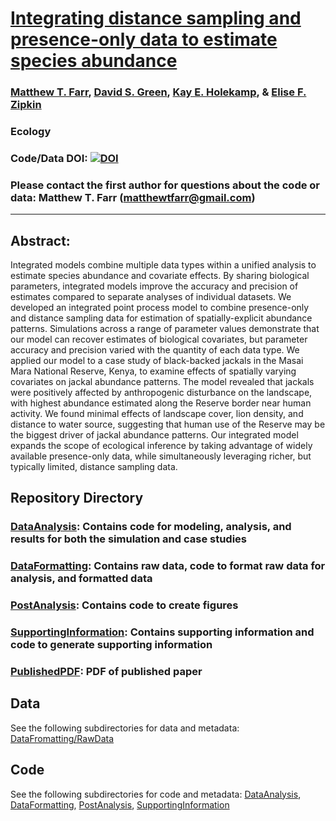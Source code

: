 # [Integrating distance sampling and presence-only data to estimate species abundance](https://esajournals.onlinelibrary.wiley.com/doi/10.1002/ecy.3204)

### [Matthew T. Farr](https://farrmt.github.io/), [David S. Green](https://inr.oregonstate.edu/people/david-green), [Kay E. Holekamp](http://www.holekamplab.org/), & [Elise F. Zipkin](https://ezipkin.github.io/)

### Ecology

### Code/Data DOI: [![DOI](https://zenodo.org/badge/DOI/10.5281/zenodo.3981241.svg)](https://doi.org/10.5281/zenodo.3981241)

### Please contact the first author for questions about the code or data: Matthew T. Farr (matthewtfarr@gmail.com)
__________________________________________________________________________________________________________________________________________

## Abstract:  
Integrated models combine multiple data types within a unified analysis to estimate species abundance and covariate effects. By sharing biological parameters, integrated models improve the accuracy and precision of estimates compared to separate analyses of individual datasets. We developed an integrated point process model to combine presence-only and distance sampling data for estimation of spatially-explicit abundance patterns. Simulations across a range of parameter values demonstrate that our model can recover estimates of biological covariates, but parameter accuracy and precision varied with the quantity of each data type. We applied our model to a case study of black-backed jackals in the Masai Mara National Reserve, Kenya, to examine effects of spatially varying covariates on jackal abundance patterns. The model revealed that jackals were positively affected by anthropogenic disturbance on the landscape, with highest abundance estimated along the Reserve border near human activity. We found minimal effects of landscape cover, lion density, and distance to water source, suggesting that human use of the Reserve may be the biggest driver of jackal abundance patterns. Our integrated model expands the scope of ecological inference by taking advantage of widely available presence-only data, while simultaneously leveraging richer, but typically limited, distance sampling data.

## Repository Directory

### [DataAnalysis](./DataAnalysis): Contains code for modeling, analysis, and results for both the simulation and case studies
### [DataFormatting](./DataFormatting): Contains raw data, code to format raw data for analysis, and formatted data
### [PostAnalysis](./PostAnalysis): Contains code to create figures
### [SupportingInformation](./SupportingInformation): Contains supporting information and code to generate supporting information
### [PublishedPDF](https://github.com/farrmt/IDM/blob/master/Farr_et_al-200-Ecology.pdf): PDF of published paper

## Data
See the following subdirectories for data and metadata: [DataFromatting/RawData](./DataFormatting/RawData)  

## Code
See the following subdirectories for code and metadata: [DataAnalysis](./DataAnalysis), [DataFormatting](./DataFormatting), [PostAnalysis](./PostAnalysis), [SupportingInformation](./SupportingInformation)


